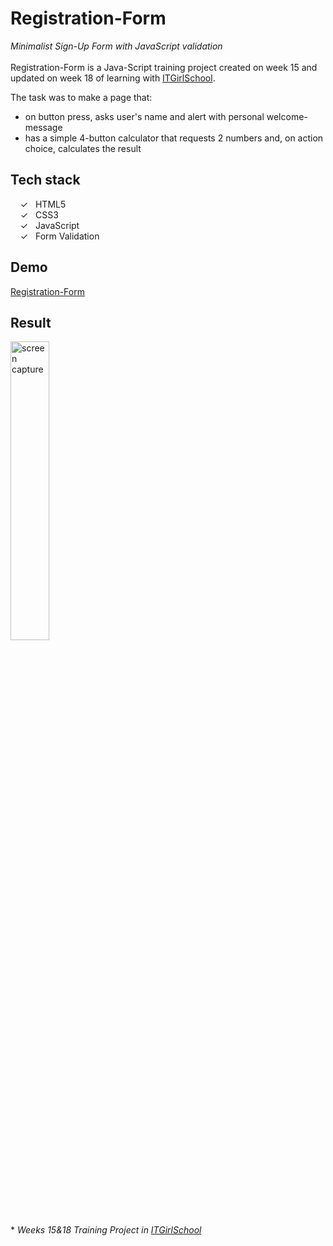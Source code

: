 # Registration-Form

_Minimalist Sign-Up Form with JavaScript validation_
<br><br>
Registration-Form is a Java-Script training project created on week 15 and updated on week 18 of learning with [ITGirlSchool].

The task was to make a page that:
- on button press, asks user's name and alert with personal welcome-message
- has a simple 4-button calculator that requests 2 numbers and, on action choice, calculates the result

## Tech stack

&nbsp;&nbsp;&nbsp;&nbsp;&check;&nbsp;&nbsp; HTML5<br>
&nbsp;&nbsp;&nbsp;&nbsp;&check;&nbsp;&nbsp; CSS3<br>
&nbsp;&nbsp;&nbsp;&nbsp;&check;&nbsp;&nbsp; JavaScript<br>
&nbsp;&nbsp;&nbsp;&nbsp;&check;&nbsp;&nbsp; Form Validation<br>

## Demo
[Registration-Form]

## Result
<img width="35%" alt="screen capture" src="../main/assets/img/captureweb.jpeg">



<br><br> 
\* _Weeks 15&18 Training Project in [ITGirlSchool]_ 
  

   [ITGirlSchool]: <https://itgirlschool.com/en>
   [Registration-Form]: <https://alenagm.github.io/registration-form/>
